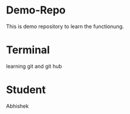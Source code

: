 # Demo-Repo
This is demo repository to learn the functionung.

# Terminal
learning git and git hub
# Student
Abhishek